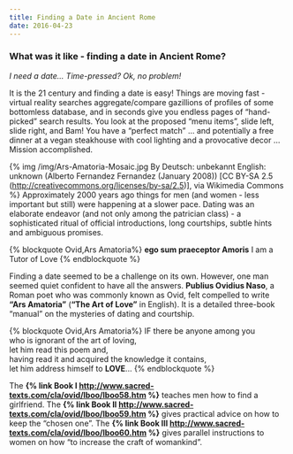 ```yaml
---
title: Finding a Date in Ancient Rome
date: 2016-04-23
---
```

### What was it like - finding a date in Ancient Rome?

*I need a date…
 Time-pressed? Ok, no problem!*

It is the 21 century and finding a date is easy! Things are moving fast - virtual reality  searches aggregate/compare gazillions of profiles of some bottomless database, and in seconds give you endless pages of “hand-picked” search results. You look at the proposed “menu items”, slide left, slide right, and Bam! You have a “perfect match” ... and potentially a free dinner at a vegan steakhouse with cool lighting and a provocative decor … Mission accomplished.

{% img /img/Ars-Amatoria-Mosaic.jpg By Deutsch: unbekannt English: unknown (Alberto Fernandez Fernandez (January 2008)) [CC BY-SA 2.5 (http://creativecommons.org/licenses/by-sa/2.5)], via Wikimedia Commons %}
Approximately 2000 years ago things for men (and women - less important but still) were happening at a slower pace. Dating was an elaborate endeavor (and not only among the patrician class) - a sophisticated ritual of official introductions, long courtships, subtle hints and ambiguous promises.

{% blockquote Ovid,Ars Amatoria%}
****ego sum praeceptor Amoris****
I am a Tutor of Love
{% endblockquote %}


Finding a date seemed to be a challenge on its own. However, one man seemed quiet confident to have all the answers. ****Publius Ovidius Naso****, a Roman poet who was commonly known as Ovid, felt compelled to write ****“Ars Amatoria”**** (****“The Art of Love”**** in English). It is a detailed three-book  “manual” on the mysteries of dating and courtship.

{% blockquote Ovid,Ars Amatoria%}
IF there be anyone among you <br>who is ignorant of the art of loving, <br>let him read this poem and, <br>having read it and acquired the knowledge it contains, <br>let him address himself to ****LOVE****...
{% endblockquote %}

The ****{% link Book I http://www.sacred-texts.com/cla/ovid/lboo/lboo58.htm %}**** teaches men how to find a girlfriend.
The ****{% link Book II http://www.sacred-texts.com/cla/ovid/lboo/lboo59.htm %}**** gives practical advice on how to keep the “chosen one”.
The ****{% link Book III http://www.sacred-texts.com/cla/ovid/lboo/lboo60.htm %}**** gives parallel instructions to women on how “to increase the craft of womankind”.
